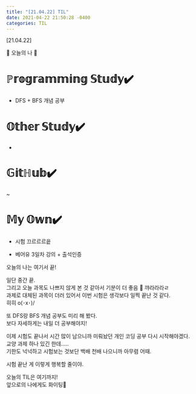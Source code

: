 ```yaml
---
title: "[21.04.22] TIL"
date: 2021-04-22 21:50:28 -0400
categories: TIL
---
```


[21.04.22]

🙌 오늘의 나 🙌

# ℙ𝕣𝕠𝕘𝕣𝕒𝕞𝕞𝕚𝕟𝕘 𝕊𝕥𝕦𝕕𝕪✔️

-  DFS + BFS 개념 공부   

# 𝕆𝕥𝕙𝕖𝕣 𝕊𝕥𝕦𝕕𝕪✔️
- 
# 𝔾𝕚𝕥ℍ𝕦𝕓✔️

~

# 𝕄𝕪 𝕆𝕨𝕟✔️


- 시험 끄르르르읕

- 베어유 3일차 강의 + 출석인증



오늘의 나는 여기서 끝!   

일단 중간 끝.   
그리고 오늘 과목도 나쁘지 않게 본 것 같아서 기분이 더 좋음 🥰
꺄라라라ㄹ    
과제로 대체된 과목이 더러 있어서 이번 시험은 생각보다 일찍 끝난 것 같다.     
히히 o(･x･)/    

또 DFS랑 BFS 개념 공부도 미리 해 봤다.     
보다 자세하게는 내일 더 공부해야지!     

이제 시험도 끝나서 시간 많이 남으니까 미뤄놨던 개인 코딩 공부 다시 시작해야겠다.      
교양 과제 하나 있긴 한데.....      
기한도 넉넉하고 시험보는 것보단 백배 천배 나으니까 아무렴 어때.

시험 끝난 게 이렇게 행복할 줄이야.       


오늘의 TIL은 여기까지!    
앞으로의 나에게도 화이팅🌸
